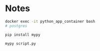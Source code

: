 # Notes

```bash
docker exec -it python_app_container bash
# postgres

pip install mypy

mypy script.py
```